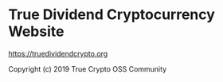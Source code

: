 True Dividend Cryptocurrency Website
====================================

https://truedividendcrypto.org

Copyright (c) 2019 True Crypto OSS Community
